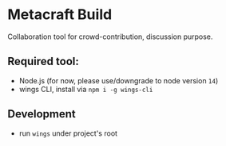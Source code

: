 # Metacraft Build
Collaboration tool for crowd-contribution, discussion purpose.


## Required tool:
- Node.js (for now, please use/downgrade to node version `14`)
- wings CLI, install via `npm i -g wings-cli`


## Development
- run `wings` under project's root
